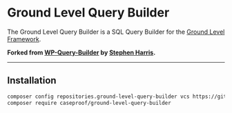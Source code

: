 Ground Level Query Builder
==========================

The Ground Level Query Builder is a SQL Query Builder for the [Ground Level Framework](https://github.com/caseproof/ground-level-php).

__Forked from [WP-Query-Builder](https://github.com/stephenharris/WP-Query-Builder) by [Stephen Harris](https://github.com/stephenharris).__

---

## Installation

```bash
composer config repositories.ground-level-query-builder vcs https://github.com/caseproof/ground-level-query-builder
composer require caseproof/ground-level-query-builder
```
